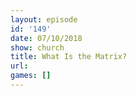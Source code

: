 ```yaml
---
layout: episode
id: '149'
date: 07/10/2018
show: church
title: What Is the Matrix?
url: 
games: []
---
```

